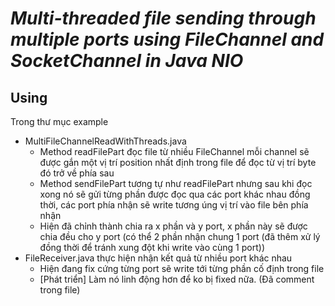 # *Multi-threaded file sending through multiple ports using FileChannel and SocketChannel in Java NIO* 

## Using
Trong thư mục example
- MultiFileChannelReadWithThreads.java 
    - Method readFilePart đọc file từ nhiều FileChannel mỗi channel sẽ được gắn một vị trí position nhất định trong file để đọc từ vị trí byte đó trở về phía sau
    - Method sendFilePart tương tự như readFilePart nhưng sau khi đọc xong nó sẽ gửi từng phần được đọc qua các port khác nhau đồng thời, các port phía nhận sẽ write tương úng vị trí vào file bên phía nhận
    - Hiện đã chỉnh thành chia ra x phần và y port, x phần này sẽ được chia đều cho y port (có thể 2 phần nhận chung 1 port (đã thêm xử lý đồng thời để tránh xung đột khi write vào cùng 1 port))
- FileReceiver.java thực hiện nhận kết quả từ nhiều port khác nhau
    - Hiện đang fix cứng từng port sẽ write tới từng phần cố định trong file
    - [Phát triển] Làm nó linh động hơn để ko bị fixed nữa. (Đã comment trong file)